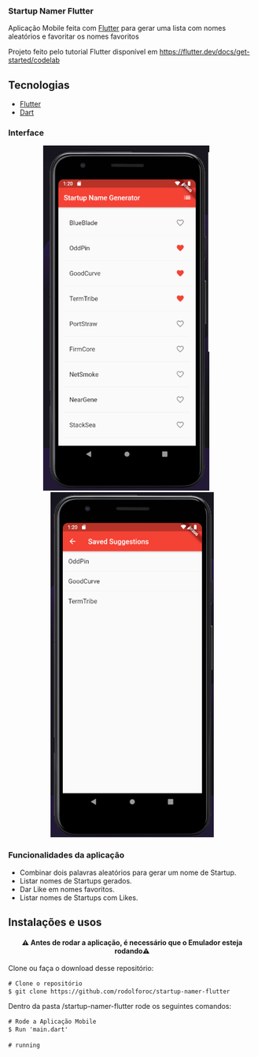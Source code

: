 ### Startup Namer Flutter

Aplicação Mobile feita com [Flutter](https://flutter.dev/) para gerar uma lista com nomes aleatórios e favoritar os nomes favoritos

Projeto feito pelo tutorial Flutter disponível em https://flutter.dev/docs/get-started/codelab

## Tecnologias
- [Flutter](https://flutter.dev/)
- [Dart](https://dart.dev/)

### Interface

<p align="center">
  <img src = "https://github.com/rodolforoc/startup-namer-flutter/blob/master/lib/assets/startup_namer1.PNG" height="700">
  &nbsp;&nbsp;&nbsp;&nbsp;&nbsp;
  <img src = "https://github.com/rodolforoc/startup-namer-flutter/blob/master/lib/assets/startup_namer2.PNG" height="700">
</p>

### Funcionalidades da aplicação

* Combinar dois palavras aleatórios para gerar um nome de Startup.
* Listar nomes de Startups gerados.
* Dar Like em nomes favoritos.
* Listar nomes de Startups com Likes.

## Instalações e usos

<h4 align="center">
  ⚠️ Antes de rodar a aplicação, é necessário que o Emulador esteja rodando⚠️
</h4>

Clone ou faça o download desse repositório:

```
# Clone o repositório
$ git clone https://github.com/rodolforoc/startup-namer-flutter
```

Dentro da pasta /startup-namer-flutter rode os seguintes comandos:

```
# Rode a Aplicação Mobile
$ Run 'main.dart'

# running 
```

